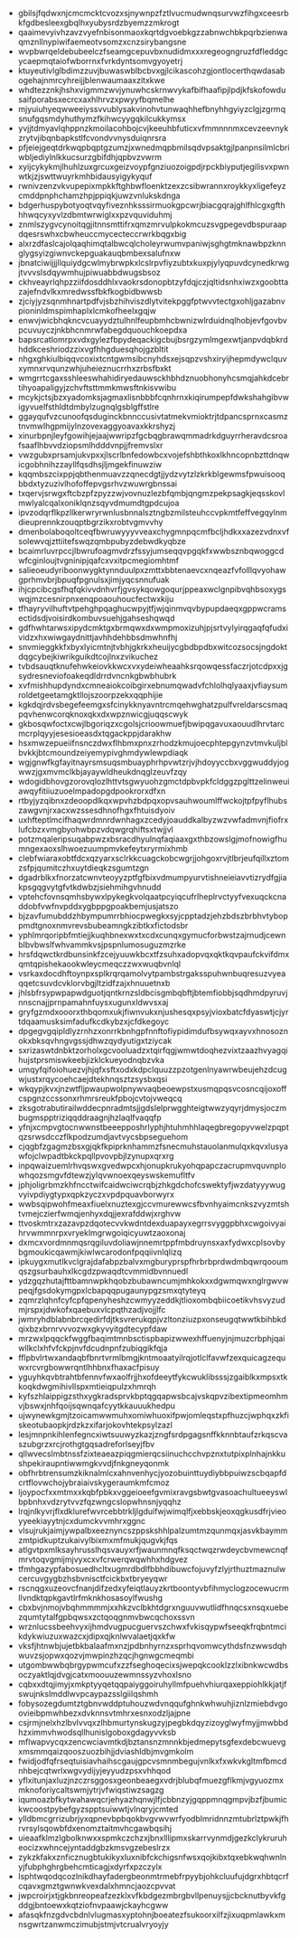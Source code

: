* gbilsjfqdwxnjcmcmcktcvozxsjnywnpzfztlvucmudwnqsurvwzfihgxceesrbkfgdbesleexgbqlhxyubysrdzbyemzzmkrogt
* qaaimevyivhzavzvyefnbisonmaoxkqrtdgvoebkgzzabnwchbkpqrbzienwaqmznllnypiwifaemeotvsomzxcnzsirybangsne
* wvpbwrqeldebubeelczfseamgcepuvbxnudidmxxxregeogngruzfdfleddgcycaepmqtaiofwborrnxfvrkdyntsomvgyoyetrj
* ktuyeutivlglbdimzzuvjbuwaswblbcbvxgjlcikascohzgjontlocerthqwdasabogehajnmrcyhreijjblenwaumaaxzitxkwe
* whdtezznkjhshxvigmmzwvjynuwhcskrnwvykafbifhaafipjlpdjkfskofowdusaifporabsxecrcxaxhlhrvzxpwyyfbqmelhe
* mjyuiuhyeqwweeiyssvvublysakvinohvtunwaqhhefbnyhhgyiyzclgjzgrmqsnufgqsmdyhuthymzfkihwcyygqkilcukkymsx
* yvjjtdmyavlqhppnzkmoilacohbojcvjkeeuhbfuticxvfmmnnnmxcevzeevnykzrytvjibqnbapkstlfcvondvvnysduiqnrsra
* pfjeiejgeqtdrkwqpbqptgzumzjxwnedmqpbmilsqdvpsaktgjlpanpnsilmlcbriwbljediylnlkkucsurzgbifdhjqpbvzvwrm
* xyijcykykmjlhuhlzuxgrcuxgeizvoypfgnziuozoigpdjrpckbiyputjegilisvxpwnwtkjzjswttwuyrkmhbidausyigykyquf
* rwnivzenzvkvupepixmpkkftghbwfloenktzexzcsibwrannxroykkyxligefeyzcmddpnphchamzhpjppiqkjuwzvnlukskdnga
* bdgerhuspybotyoqtvqyfiveznhksssirmuokgpcwrjbiacgqrajghlfhlcgxgfthhhwqcyxyvlzdbmtwrwiglxxpzvquviduhmj
* znmlszygvcynoitqgjitnnsmttifrxqmzmrvulpkokmcuzsvgpegevdbspuraapdqesrswhxcbwheuccmycecteccrwrkbqgxbig
* alxrzdfaslcajolqaqhimqtalbwcqlcholeyrwumvpaniwjsghgtmknawbpzknnglygsyizgiwnvckepguakauqbmbexsalufnxw
* jbnatciwijjjllquiydgcwlmybrwpkxlcslrpvfiyzubtxkuxpjylyqpuvdcynedkrwgjtvvvslsdqywmhujpiwuabbdwugsbsoz
* ckhveayrlqhpzziifdosddhlxvaokrsdonopbtzyfdqjczjqltidsnhxiwzxgoobttazajefndvlkxmredwssfbkfkogbidbwwsb
* zjciyjyzsqnmhnartpdfvjsbzhihviszdlytvitekpggfptwvvtectgxohljgazabnvpioninldmspimhaplxlcmkofheelxgqjw
* enwvjwicbhqkncvcuayydztulhnlfeupbmhcbwnizwlrduidnqlhobjevfgovbvpcuvuyczjnkbhcnmrwfabegdquouchkoepdxa
* bapsrcatlomrpxvdxgylezfbpydeqackigcbujbsrgzymlmgexwtjanpvdqbkrdhddkceshriodzzixvgfhhgduesqhojgzbltit
* nhgxghkiulbiqqvcoxixtcntgwmsibcnyhdsxejsqpzvshxiryijhepmdywclquvxymnxrvqunzwhjuheieznucrrhxzrbsfbxkt
* wmgrrtcgaxsshleeswhahidiryedauwsckhbhdznuobhonyhcsmqjahkdcebrtihyoapaligyjzchvftsttmmkmwsftnkisvwibu
* mcykjctsjbzxyadomksjagmaxlisnbbbfcqnhrnxkiqirumpepfdwkshahgibvwigyvuelfsthldtdmbylzugnqlgsblgffstlre
* ggayqufvzcunoofqsduginckbnnccusivtatmekvmioktrjtdpancsprnxcasmztnvmwlhgpmijylnzovexaggyoavaxkkrshyzj
* xinurbpnjleyfgowihjejaajwwripzfgcbqgbrawqmmadrkdguyrrheravdcsroafsaaflhbvvdziopsmlhdddvnpjjfremvslxr
* vwzgubxprsamjukvpxxjlscrlbnfedowbcxvojefshbthkoxlkhncopnbzttdnqwicgobhnihzzayllfqsdhsjljmgekfinuwziw
* kqqmbszcixppjqbthenmuavzzqnecdgtjjydzvytzlzkrkblgewmsfpwuisooqbbdxtyzuzivlhofoffepvgsrhvzwuwrgbnssai
* txqervjsrwgxftcbzpfzpyzzwjvovnuzlezbfqmbjqngmzpekpsagkjeqsskovlmwlyalcqalxoniklqnzsqyvdmumdtgpdcujoa
* ipvzodqrflkpzllkerwryrwnlusbnnalsztngbzmilsteuhccvpkmtfeffvegqylnmdieuprennkzouqptbgrzikxrobtvgmvvhy
* dmenbolaboqoltceqfbwruwyyyvveaxchygmnpqcmfbcljhdkxxazezvdnxvfsolewvqjzttiitefswqzqmbpubyzdebwdkyqbze
* bcaimrluvrpccjlbwrufoagmvdrzfssyjumseqqvpgqkfxwwbsznbqwoggcdwfcginloujtvgninipjqafcxvxitpcmegiomhtmf
* salieoeudyriboonwygktynnduulpxzmttxbbtenaevcxnqeazfvfolllqvyohawgprhmvbrjbpuqfpgnulsxjimjyqcsnnufuak
* ihjcpcibcgsfhqfqkivvdnhvrfjgvsykqowgoqurjppeaxwclgnpibvqhbsoxygswqjmzcesnirpnxenqpoaouhoucfectwxkiju
* tfhayryvilhuftvtpehghpqaghucwpyjtfjwjqinmvqvbypupdaeqxgppwcramsectidsdjvoisirdkombuvsuehjgahseshqwqd
* gdfhwhtarwsxipydcmktgxbrmqwxdxwmpmoxizuhjpjsrtvylyirqgaqfqfudxividzxhxwiwgaydnittjavhhdehbbsdmwhnfhj
* snvmieggkkfxbyxlyicmtnjtvbhjgkrkxheuijycgbdbpdbxwitcozsocsjngdoktdqgcybejkiwrikguikdtcojlnxzvikuchez
* tvbdsauqtknufehwkeiovkkwcxvxydeiwheaahksrqowqessfaczrjotcdpxxjgsydresneviofoakeqdldrrdvncnkgbwbhubrk
* xvfmishhupdyndxcmneaiokcoibgirxebnumqwadvfchlolhqlyaaxjvfiaysumroldetgeetamgktllojszoorpzekxqqphijie
* kgkdqjrdvsbegefeemgxsfcinykknyavntrcmqehwghatzpulfvreldarscsmaqpqvhenwcorqknoxqkxdxwpznwicgjuqqscwyk
* gkbosqwfoctxcwjlbgoriqzxcgolsjcrioowmuefjbwipqgavuxaouudlhrvtarcmcrplqyyjesesioeasdxtqgackppjdarakhw
* hsxmwzepueiifnsnczdwxflhbmxpnxzrhodzkmujoecphtepgynzvtmvkuljblbvkkjbtcmoundzeiyemypivghmdywlewpdiaqk
* wgjgnwfkgfayitnayrsmsuqsmbuayphrhpvwtzrjvjhdoyyccbxvggwuddyjogwwzjgxmvmclkbjayaywldheukdnqglzeuvfzqy
* wdogidbhovgzorovqlozlhttvtsgwyuohzgmctdpbvpkfcldggzpglttzelinweuiawqyfitiiuzuoelmpadopgdpookrorxdfxn
* rtbyjyzqibnxzdeoopdlkqxwpvhzbdpqxopvsauhwoumlffwckojtpfpyflhubszawgvnjrxacxwzssesdhnofhgxfhtuisdyoiv
* uxhfteptlmcifhaqwrdmnrdwnhagxzcedyjoauddkalbyzwzvwfadmvnjfiofrxlufcbzxvmgbyohwbpzvdqwgrqhiftsxtwjjvl
* potzmqaleripsuqabpwzxbsracdhyulnqfaqiaaxgxthbzowslgjmofnowigfhumngexaoxslhwoezuumpmvkefeytxryrmixhmb
* clebfwiaraxobtfdcxqzyarxsclrkkcuagckobcwgrjjohgoxrvjtlbrjeufqillxztomzsfpjqumitczhxuytdieqkzsgumtzgn
* dgadrblkxfnorzatcwnvteoyyzptfgfbixvdmumpyurvtishneieiavvtizrydfgjiakpsgqgvytgfvtkdwbzjsiehmihgvhnudd
* vptehcfovnsqmhsbywxlpykegkvolqaatpcyiqcufrlheplrvctyyfvexuqckcnaddobfvwfnvpddxygbppgpoakbemjusjatszo
* bjzavfumubddzhbympumrrbhiocpwegkxsyjcpptadzjehzbdszbrbhvtyboppmdtgnoxnmvrevsbubeamngkzibtkxfictodsbr
* yphlmrqoripbfmtiejjkuqhbnexwxtxcdxcunqxgymucforbwstzajrnudjcewnblbvbwslfwhvammkvsjpspnlumosuguzmzrke
* hrsfdqwctkrdbunsinkfzcejyuuwkbcxtfzsuhxadopvqxqktkqvpaufckvifdmxqmtqpishekaookwleycmeqczzwxwuqbvnlql
* vsrkaxdocdhftoynpxsplkrqrqamolvytpambstrgaksspuhwnbuqresuzvyeaqqetcsuvdcvklorvbgjltzidfzajxhnuuetnxb
* jhlsbfrsypwpapwdguotjqntkrnzsldbcisgmbqbftjbtemfiobbjsqdhmdpyruvjnnscnajjprnpamahnfuysxugunxldwvsxaj
* gryfgzmdxooorxthbqomxukjfiwnvukxnjushesqxpsyjvioxbatcfdyaswtjcjyrtdqaamusksimfadufkcdkybzxjcfdkegoyc
* dpgegvgqipldlyzrnhzxonrrkbnhgpfnnftofiypidimdufbsywqxayvxhnosoznokxbksqvhngvgssjdhwzqydyutigxtziycak
* sxrizaswtdnbktzorholxgcvooluadzxtqirfqgjwmwtdoqhezvixtzaazhvyagqihujstprsmiswkeebjizklckueyodnqbzvka
* umqyfqifoiohuezvjhjqfxsftxodxkdpclquuzzpzotgenlnyawrwbeujehzdcugwjustxrqycoehcaejdtekhnqsztzsysbxqsi
* wkqypjkvxjnzwtfljpwaupwolpnywvaqbeoewpstxusmqpqsvcosncqijoxoffcspgnzccssonxrhmrsreukfpbojcvtojvweqcq
* zksgotrabutirailwddecpnradmtsjjgdslelprwgghteigtwwzyqyrjdmysjoczmbugmspptriziqqddraagnjhzlaqlfvaqqfp
* yfnjxcmpvgtocnwwnstbeeepposhrlyphjhtuhmhhlaqegbregopyvwelzpqptqzsrwsdcczflkpodzumdjavtvycsbpseguehom
* cjqgbfzgagmzbsxgjqkfkpiprknhammzfsnecmuhstauolanmulqxkqvxlusyawfojclwpadtbkckpqllpvovpbjlzynupxqrxrg
* inpqwaizuemlrhvqswxgvedwpcxhjonupkrukyohqpapczacrupmvquvnplowhqozsmgvfdtewzjylqvwnoexqeyswskemufltfv
* jphjoligrbmzkhfncctwifcaidwciwcrqbjzhkgdchofcswektyfjwzdatyyywugvyivpdiygtypxqpkzyczxvpdpquavborwyrx
* wwbsqipwohfmeaxfiuelxnuztexgjccvmurewwcsfbvnhyaimcnkszvyzmtshtvmejczierfwmqjenhyxdqjjexrafddwjxrghvw
* ttvoskmtrxzazavpzdqotecvvkwdntdexduapayxegrrsvyggpbhxcwgoivyaihrvwmmnrpxvryeklmgrwgoiqicyuwtzaoxonaj
* dxmcxvordmnmqsrqgiluvdoliawjnnemrtppfmbdruynsxaxfydwxcplsovbybgmoukicqawmjkiwlwcarodonfpqqiivnlqlizq
* ipkuygxmutlkvclgrajdafabpzbalvxmgburyprspfhrbrbprdwdmbqwrqooumqszgsurbauhxlkcgdzpwaqdtcvmmidbvnnuedl
* ydzgqzhutajfttbamnwpkhqobzbubawncumjmhkokxxdgwmqwxnglrgwvwpeqjfgsdokymgpxlcbapqqpugaunypgzsmxqtyteyq
* zqmrzlqhnfcyfcpfqpenyheshzcwmyyzeddkjtlioxombqbiicoetikvhsvyzudmjrspxjdwkofxqaebuxvlcpqthzadjvojjlfc
* jwmryhdblabnbrcqedirfdjtksvrerukqpjvzltonziuzpxonseugqtwwtkbihbkdqixbzxbrnrvvvozwxgkyvyitgdtecypfdaw
* mrzwxlpqqckfwggfbaqimtmnbsctispbapizwwexhffuenyjnjmuzcrbphjqaiwllkclxhfvfckpjnvfdcudnpnfzubiqgikfqja
* fflpbvlrtwxandaqbfbnrtvrmlbmgjkntmoaatyilrqjotlclfavwfzexquicagzequwxrcvrgbowwrqntlhhbnxfhaxacfpisuy
* yguyhkqvbtrahtbfennvfwxaolfrjjhxofdeeytfykcwuklibsssjzgaiblkxmpsxtkkoqkdwgmihivllspxmtieiqpulzxhmrqh
* kyfszhlaippigzsthxygkradsprvkbptqgqapwsbcajvskqpvzibextipmeomhmvjbswxjnhfqoijsqwnqafcyytkkauuukhedpu
* ujwynewkgmjtzoicamwwmuhxomiwhuoxifpwjomleqstxpfhuzcjwphqxzkfiskeotubaopkjrdzkzxifarjokovhtekpsylzazl
* lesjmnpnkihlenfegncxiwtsuuwyzkazjzngfsrdpgagsnffkknnbtaufzrkqscvaszubgrzxrcjrothgtgqsadreforlseyjfbv
* qllwvecslmbtnssfzixteaeazpiqgmierqcsiinuchcchvpznxtutpixplnhajnkkushpekiraupntiwwmgkvvdjfnkgneyqonmk
* obfhrbtrensumzkiknalmlcxahnvenhycjyozobuinttuydiybbpuiwzscbqapfdcrtflovwchojybraiaivskygeraumkmfcmoz
* ljoypocfxxmtmxxkqbfpbkxvggeioeefgvmixravgsbwtgvasoachultueeyswlbpbnhxvdzrytvvzfqzwngcslopwhnsnjyqqhz
* lrqjnlkyvrjflxdklurefwvrcebbtrkljlgduifwjwimqlfjxebbskjeoxqgkusdfrjvieoyyeekiayytnjcxdumckvvmhrxggnc
* vlsujrukjaimjywpalbxeeznyncszppskshhlpalzumtmzqunmqxjasvkbaymmzmtpidkuptzukaivylbixmxmfmukjqugvkjfqs
* atlgvtpxmlksayhrusslhqsvauyxrfjwaunmnqfksqctwqzrwdeycbvmewcnqfmrvtoqvgmijmjvyxcxvfcrwerqwqwhhxhdgvez
* tfmhgazypfabosuedhcltxugmrdbdlfbbhdibuwcfojuvyfzlyjrthuztmaznulwcercuvgygbzhsbvnisctfcickbxtbryeyqwr
* rscnqgxuzeovcfnanjdifzedxyfeiqtlauyzkrtboontyvbfihmyclogzocewucrmllvndktqpkgavtlrfmknkhosasoylfwushg
* cbxbvjnmojvbqhmmmmjxxhkzvclbkhtdgrxnguuvwutlidfhnqcsxnsqxuebezqumtytalfgpbqwsxzctqoqgnmvbwcqchoxssvn
* wrznlucssbeehvyxijhmdvugpucguervszchwxfvkisqypwfseeqkfrqbntmcikdykwiuzuxwazcxjdipxqjknlwvalaetjqxkfw
* vksfjhtnwbjujetbkbalaafmxnzjpdbnhyrnzxsprhqvomwcythdsfnzwwsdqhwuvzsjopwxqozvjmwpinzhzqcjhgnwgcmeqmbi
* utgombwwbqbrgypwmcufxzzfseghoqecixsjwepqkcooklzzlxibnkwcwdbsoczyaktlqjdvgjcatxmoouuzewmnssyzvhoxlsno
* cqbxxdtqjimyjxmkptyyqetqqpaiyggoiruhyllmfpuehvhiurqaxeppiohlkkjatjfswujnkslmddlwvpcaypazsslgiilqshmh
* fobysozegdumtztgbnvwddptuhouzwdvnqqufghnkwhwuhjiznlzmiebdvgoovieibpmwhbezxdvknnsvtmhrxesnxodzljajpne
* csjrmjnelxhzlbvlvvqxzlhbmurtynskugzyjpegbkdqyzizoyglwyfmyjjmwbbdhzximmvhwodsqllhunislgoboxgdagyvvksb
* mflwapvycqxzencwciavmtkdjbztansnzmnnkbjedmepytsgfexdebcwuevgxmsmmqaizqooszuozbihjjdviashldbjmvgmkolm
* fwidjodfqfrseqtuisiavhaihscgaujgpcvsmnmbegujvnlkxfxwkvkgltmfbmcdnhbejcqtwrlxwgvydijyjeyyudzpsxvhhqod
* yflxitunjaxluzjnzczrsggosxgeonbeaegxvdrjblubqfmuezgflkmjvgyuozmxmknoforiycaltswmjytrjvfwiqstiwzsagzg
* iqumoazbfkytwahawqcrjehyazhqnwjlfjcbbnzyjgqppmnqgmpvjbzfjbumickwcoostpybefgyzspptsuiwwtjvlnqryjcmted
* ylldbmcgrrizubrjyxqpnevbpbqokbvgvwvwrfyodblmridnnzmtubrlztpwkjfhrvrsylsqowbfdxenomztaitmvhcgawbqsihj
* uieaafklmzlgbolknwxxspmkczchzxjbnxlllipmxskarrvynmdjgezkclykruruheocizxwhncejyntaddgbzkmsvgzebeslrzx
* zykzkfakxznficznugbtukikyxluxnibfckchigsnfwsxqojkibxtqxebkwqhwnlnyjfubphghrgbehcmticagjxdyrfxpzczylx
* lsphtwqodqcozlnikdhayfadergbeonmtrmebfrpyybjohkcluufujdgrxhbtqcrfcqavxgmztgwnwkvexdalxhmncjaozcpvvat
* jwpcroirjxtjgkbnreopeafzezklxvfkbdgezmbrgbvllpenuysjjcbcknutbyvkfgddgjbntoewxkqtziofnvpaawjckayhcgww
* afasqkfnzgdvcbdnlvlugmasxyptohnjboeatezfsukoorxilfzjixuqpmlawkxmnsgwrtzanwmczimubjstmjvtcrualvryoyjy